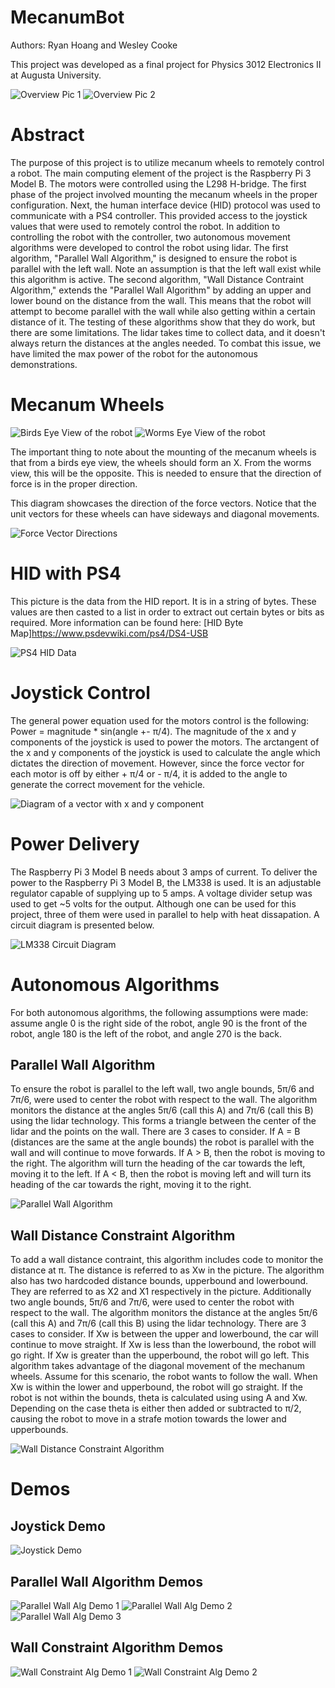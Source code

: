 # MecanumBot
Authors: Ryan Hoang and Wesley Cooke

This project was developed as a final project for Physics 3012 Electronics II at Augusta University.

![Overview Pic 1](https://github.com/C-Wesley/MecanumBot/blob/main/media/L298_pic.png "Overview 1")
![Overview Pic 2](https://github.com/C-Wesley/MecanumBot/blob/main/media/lidar_pic.png "Overview 2")

# Abstract
The purpose of this project is to utilize mecanum wheels to remotely control a robot. The main computing element of the project is the Raspberry Pi 3 Model B. The motors were controlled using the L298 H-bridge. The first phase of the project involved mounting the mecanum wheels in the proper configuration. Next, the human interface device (HID) protocol was used to communicate with a PS4 controller. This provided access to the joystick values that were used to remotely control the robot. In addition to controlling the robot with the controller, two autonomous movement algorithms were developed to control the robot using lidar. The first algorithm, "Parallel Wall Algorithm," is designed to ensure the robot is parallel with the left wall. Note an assumption is that the left wall exist while this algorithm is active. The second algorithm, "Wall Distance Contraint Algorithm," extends the "Parallel Wall Algorithm" by adding an upper and lower bound on the distance from the wall. This means that the robot will attempt to become parallel with the wall while also getting within a certain distance of it. The testing of these algorithms show that they do work, but there are some limitations. The lidar takes time to collect data, and it doesn't always return the distances at the angles needed. To combat this issue, we have limited the max power of the robot for the autonomous demonstrations. 

# Mecanum Wheels

![Birds Eye View of the robot](https://github.com/C-Wesley/MecanumBot/blob/main/media/topView_wheels.jpg "Top View")
![Worms Eye View of the robot](https://github.com/C-Wesley/MecanumBot/blob/main/media/bottomView_wheels.jpg "Bottom View")

The important thing to note about the mounting of the mecanum wheels is that from a birds eye view, the wheels should form an X. From the worms view, this will be the opposite. This is needed to ensure that the direction of force is in the proper direction.

This diagram showcases the direction of the force vectors. Notice that the unit vectors for these wheels can have sideways and diagonal movements. 

![Force Vector Directions](https://github.com/C-Wesley/MecanumBot/blob/main/media/mecanumWheel_directions.png "Force Directions")

# HID with PS4 
This picture is the data from the HID report. It is in a string of bytes. These values are then casted to a list in order to extract out certain bytes or bits as required. More information can be found here: [HID Byte Map]https://www.psdevwiki.com/ps4/DS4-USB

![PS4 HID Data](https://github.com/C-Wesley/MecanumBot/blob/main/media/ps4_hid.png "PS4 HID Data")

# Joystick Control 
The general power equation used for the motors control is the following: Power = magnitude * sin(angle +- π/4). The magnitude of the x and y components of the joystick is used to power the motors. The arctangent of the x and y components of the joystick is used to calculate the angle which dictates the direction of movement. However, since the force vector for each motor is off by either + π/4 or - π/4, it is added to the angle to generate the correct movement for the vehicle. 

![Diagram of a vector with x and y component](https://github.com/C-Wesley/MecanumBot/blob/main/media/joystick_diagram.png "Vector Diagram")

# Power Delivery 
The Raspberry Pi 3 Model B needs about 3 amps of current. To deliver the power to the Raspberry Pi 3 Model B, the LM338 is used. It is an adjustable regulator capable of supplying up to 5 amps. A voltage divider setup was used to get ~5 volts for the output. Although one can be used for this project, three of them were used in parallel to help with heat dissapation. A circuit diagram is presented below. 

![LM338 Circuit Diagram](https://github.com/C-Wesley/MecanumBot/blob/main/media/power_delivery.png "LM338 Circuit Diagram")

# Autonomous Algorithms
For both autonomous algorithms, the following assumptions were made: assume angle 0 is the right side of the robot, angle 90 is the front of the robot, angle 180 is the left of the robot, and angle 270 is the back. 

## Parallel Wall Algorithm
To ensure the robot is parallel to the left wall, two angle bounds, 5π/6 and 7π/6, were used to center the robot with respect to the wall. The algorithm monitors the distance at the angles 5π/6 (call this A) and 7π/6 (call this B) using the lidar technology. This forms a triangle between the center of the lidar and the points on the wall. There are 3 cases to consider. If A = B (distances are the same at the angle bounds) the robot is parallel with the wall and will continue to move forwards. If A > B, then the robot is moving to the right. The algorithm will turn the heading of the car towards the left, moving it to the left. If A < B, then the robot is moving left and will turn its heading of the car towards the right, moving it to the right. 

![Parallel Wall Algorithm](https://github.com/C-Wesley/MecanumBot/blob/main/media/parallel_wall_diagram.png "Parallel Wall Algorithm")

## Wall Distance Constraint Algorithm
To add a wall distance contraint, this algorithm includes code to monitor the distance at π. The distance is referred to as Xw in the picture. The algorithm also has two hardcoded distance bounds, upperbound and lowerbound. They are referred to as X2 and X1 respectively in the picture. Additionally two angle bounds, 5π/6 and 7π/6, were used to center the robot with respect to the wall. The algorithm monitors the distance at the angles 5π/6 (call this A) and 7π/6 (call this B) using the lidar technology. There are 3 cases to consider. If Xw is between the upper and lowerbound, the car will continue to move straight. If Xw is less than the lowerbound, the robot will go right. If Xw is greater than the upperbound, the robot will go left. This algorithm takes advantage of the diagonal movement of the mechanum wheels. Assume for this scenario, the robot wants to follow the wall. When Xw is within the lower and upperbound, the robot will go straight. If the robot is not within the bounds, theta is calculated using using A and Xw. Depending on the case theta is either then added or subtracted to π/2, causing the robot to move in a strafe motion towards the lower and upperbounds.

![Wall Distance Constraint Algorithm](https://github.com/C-Wesley/MecanumBot/blob/main/media/wall_constraint_diagram.png "Wall Distance Contraint Algorithm")

# Demos 

## Joystick Demo
![Joystick Demo](https://github.com/C-Wesley/MecanumBot/blob/main/media/gifs/joystick.gif "Joystick Demo")

## Parallel Wall Algorithm Demos
![Parallel Wall Alg Demo 1](https://github.com/C-Wesley/MecanumBot/blob/main/media/gifs/parallel_1.gif "Parallel Wall Alg Demo 1")
![Parallel Wall Alg Demo 2](https://github.com/C-Wesley/MecanumBot/blob/main/media/gifs/parallel_2.gif "Parallel Wall Alg Demo 2")
![Parallel Wall Alg Demo 3](https://github.com/C-Wesley/MecanumBot/blob/main/media/gifs/parallel_3.gif "Parallel Wall Alg Demo 3")
## Wall Constraint Algorithm Demos
![Wall Constraint Alg Demo 1](https://github.com/C-Wesley/MecanumBot/blob/main/media/gifs/wall_1.gif "Wall Constraint Alg Demo 1")
![Wall Constraint Alg Demo 2](https://github.com/C-Wesley/MecanumBot/blob/main/media/gifs/wall_2.gif "Wall Constraint Alg Demo 2")
